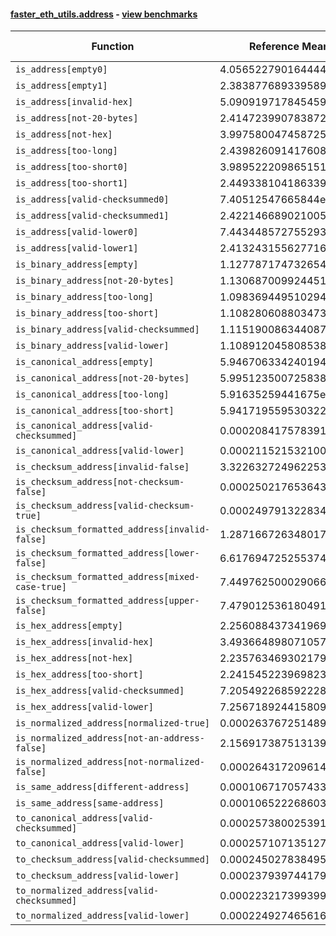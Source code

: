 #### [faster_eth_utils.address](https://github.com/BobTheBuidler/faster-eth-utils/blob/pin-eth-typing/faster_eth_utils/address.py) - [view benchmarks](https://github.com/BobTheBuidler/faster-eth-utils/blob/pin-eth-typing/benchmarks/test_address_benchmarks.py)

| Function | Reference Mean | Faster Mean | % Change | Speedup (%) | x Faster | Faster |
|----------|---------------|-------------|----------|-------------|----------|--------|
| `is_address[empty0]` | 4.056522790164444e-05 | 2.788094438703164e-05 | 31.27% | 45.49% | 1.45x | ✅ |
| `is_address[empty1]` | 2.3838776893395896e-05 | 7.651277421095343e-06 | 67.90% | 211.57% | 3.12x | ✅ |
| `is_address[invalid-hex]` | 5.090919717845459e-05 | 3.9305245450475155e-05 | 22.79% | 29.52% | 1.30x | ✅ |
| `is_address[not-20-bytes]` | 2.414723990783872e-05 | 7.628841212036862e-06 | 68.41% | 216.53% | 3.17x | ✅ |
| `is_address[not-hex]` | 3.997580047458725e-05 | 2.8222859653143607e-05 | 29.40% | 41.64% | 1.42x | ✅ |
| `is_address[too-long]` | 2.4398260914176084e-05 | 7.632244856384411e-06 | 68.72% | 219.67% | 3.20x | ✅ |
| `is_address[too-short0]` | 3.989522209865151e-05 | 2.731738100720178e-05 | 31.53% | 46.04% | 1.46x | ✅ |
| `is_address[too-short1]` | 2.4493381041863397e-05 | 7.91343203651436e-06 | 67.69% | 209.52% | 3.10x | ✅ |
| `is_address[valid-checksummed0]` | 7.40512547665844e-05 | 6.361344075828203e-05 | 14.10% | 16.41% | 1.16x | ✅ |
| `is_address[valid-checksummed1]` | 2.422146689021005e-05 | 7.92998446193465e-06 | 67.26% | 205.44% | 3.05x | ✅ |
| `is_address[valid-lower0]` | 7.443448572755293e-05 | 6.461016857226358e-05 | 13.20% | 15.21% | 1.15x | ✅ |
| `is_address[valid-lower1]` | 2.4132431556277163e-05 | 7.716652229386426e-06 | 68.02% | 212.73% | 3.13x | ✅ |
| `is_binary_address[empty]` | 1.1277871747326547e-05 | 6.79474329340137e-06 | 39.75% | 65.98% | 1.66x | ✅ |
| `is_binary_address[not-20-bytes]` | 1.130687009924451e-05 | 7.0404191292578044e-06 | 37.73% | 60.60% | 1.61x | ✅ |
| `is_binary_address[too-long]` | 1.098369449510294e-05 | 6.905748035399586e-06 | 37.13% | 59.05% | 1.59x | ✅ |
| `is_binary_address[too-short]` | 1.108280608803473e-05 | 6.796044930022059e-06 | 38.68% | 63.08% | 1.63x | ✅ |
| `is_binary_address[valid-checksummed]` | 1.1151900863440877e-05 | 6.883460871592895e-06 | 38.28% | 62.01% | 1.62x | ✅ |
| `is_binary_address[valid-lower]` | 1.1089120458085389e-05 | 6.844570033076881e-06 | 38.28% | 62.01% | 1.62x | ✅ |
| `is_canonical_address[empty]` | 5.9467063342401945e-06 | 3.7784494862153474e-06 | 36.46% | 57.38% | 1.57x | ✅ |
| `is_canonical_address[not-20-bytes]` | 5.995123500725838e-06 | 3.7380422188857196e-06 | 37.65% | 60.38% | 1.60x | ✅ |
| `is_canonical_address[too-long]` | 5.91635259441675e-06 | 3.79566956310575e-06 | 35.84% | 55.87% | 1.56x | ✅ |
| `is_canonical_address[too-short]` | 5.941719559530322e-06 | 3.745464475453775e-06 | 36.96% | 58.64% | 1.59x | ✅ |
| `is_canonical_address[valid-checksummed]` | 0.00020841757839163 | 7.378437649912559e-05 | 64.60% | 182.47% | 2.82x | ✅ |
| `is_canonical_address[valid-lower]` | 0.0002115215321007279 | 7.593249573546646e-05 | 64.10% | 178.57% | 2.79x | ✅ |
| `is_checksum_address[invalid-false]` | 3.3226327249622534e-06 | 1.9849659925216206e-06 | 40.26% | 67.39% | 1.67x | ✅ |
| `is_checksum_address[not-checksum-false]` | 0.00025021765364300345 | 8.64737160031242e-05 | 65.44% | 189.36% | 2.89x | ✅ |
| `is_checksum_address[valid-checksum-true]` | 0.00024979132283444805 | 8.675620246420046e-05 | 65.27% | 187.92% | 2.88x | ✅ |
| `is_checksum_formatted_address[invalid-false]` | 1.2871667263480171e-05 | 8.876414167891366e-06 | 31.04% | 45.01% | 1.45x | ✅ |
| `is_checksum_formatted_address[lower-false]` | 6.617694725255374e-05 | 5.039089939562301e-05 | 23.85% | 31.33% | 1.31x | ✅ |
| `is_checksum_formatted_address[mixed-case-true]` | 7.449762500029066e-05 | 5.775802357697137e-05 | 22.47% | 28.98% | 1.29x | ✅ |
| `is_checksum_formatted_address[upper-false]` | 7.479012536180491e-05 | 5.827594179787979e-05 | 22.08% | 28.34% | 1.28x | ✅ |
| `is_hex_address[empty]` | 2.2560884373419695e-05 | 1.7959801375285418e-05 | 20.39% | 25.62% | 1.26x | ✅ |
| `is_hex_address[invalid-hex]` | 3.493664898071057e-05 | 2.7311928604311253e-05 | 21.82% | 27.92% | 1.28x | ✅ |
| `is_hex_address[not-hex]` | 2.2357634693021795e-05 | 1.798026896234835e-05 | 19.58% | 24.35% | 1.24x | ✅ |
| `is_hex_address[too-short]` | 2.2415452239698233e-05 | 1.7922264351620335e-05 | 20.05% | 25.07% | 1.25x | ✅ |
| `is_hex_address[valid-checksummed]` | 7.205492268592228e-05 | 6.416792838284088e-05 | 10.95% | 12.29% | 1.12x | ✅ |
| `is_hex_address[valid-lower]` | 7.256718924415809e-05 | 6.483869622865542e-05 | 10.65% | 11.92% | 1.12x | ✅ |
| `is_normalized_address[normalized-true]` | 0.0002637672514898788 | 0.00010244045794841599 | 61.16% | 157.48% | 2.57x | ✅ |
| `is_normalized_address[not-an-address-false]` | 2.1569173875131398e-05 | 1.4496459628677026e-05 | 32.79% | 48.79% | 1.49x | ✅ |
| `is_normalized_address[not-normalized-false]` | 0.000264317209614668 | 0.00010121025307018512 | 61.71% | 161.16% | 2.61x | ✅ |
| `is_same_address[different-address]` | 0.00010671705743340105 | 4.040459408462937e-05 | 62.14% | 164.12% | 2.64x | ✅ |
| `is_same_address[same-address]` | 0.00010652226860367776 | 4.037226509627536e-05 | 62.10% | 163.85% | 2.64x | ✅ |
| `to_canonical_address[valid-checksummed]` | 0.0002573800253911239 | 7.936657984636675e-05 | 69.16% | 224.29% | 3.24x | ✅ |
| `to_canonical_address[valid-lower]` | 0.0002571071351279175 | 7.738998433052437e-05 | 69.90% | 232.22% | 3.32x | ✅ |
| `to_checksum_address[valid-checksummed]` | 0.00024502783849518223 | 7.587124931302024e-05 | 69.04% | 222.95% | 3.23x | ✅ |
| `to_checksum_address[valid-lower]` | 0.0002379397441791205 | 7.650041228164924e-05 | 67.85% | 211.03% | 3.11x | ✅ |
| `to_normalized_address[valid-checksummed]` | 0.00022321739939950555 | 6.738507436525894e-05 | 69.81% | 231.26% | 3.31x | ✅ |
| `to_normalized_address[valid-lower]` | 0.0002249274656161783 | 6.873586774523714e-05 | 69.44% | 227.23% | 3.27x | ✅ |
